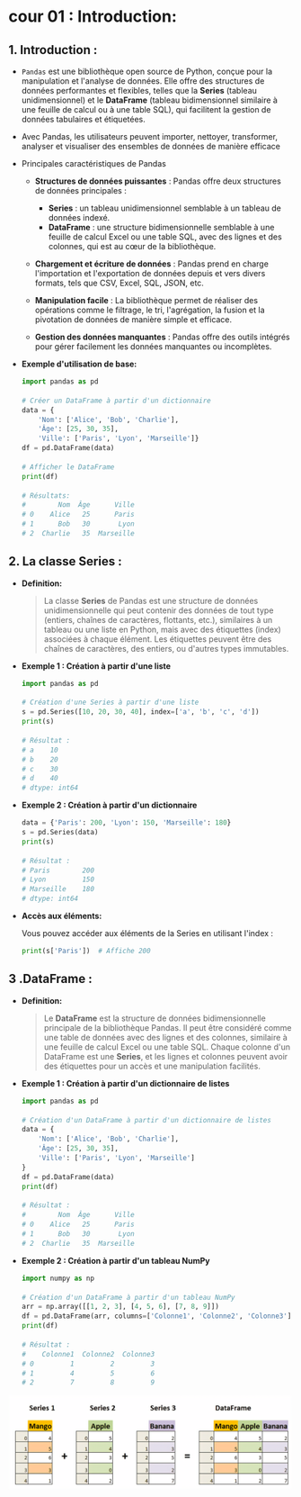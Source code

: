 # cour 01 : **Introduction:**

## 1. **Introduction :**

-   `Pandas` est une bibliothèque open source de Python, conçue pour la manipulation et l'analyse de données. Elle offre des structures de données performantes et flexibles, telles que la **Series** (tableau unidimensionnel) et le **DataFrame** (tableau bidimensionnel similaire à une feuille de calcul ou à une table SQL), qui facilitent la gestion de données tabulaires et étiquetées.

-   Avec Pandas, les utilisateurs peuvent importer, nettoyer, transformer, analyser et visualiser des ensembles de données de manière efficace

-   Principales caractéristiques de Pandas

    -   **Structures de données puissantes** : Pandas offre deux structures de données principales :

        -   **Series** : un tableau unidimensionnel semblable à un tableau de données indexé.
        -   **DataFrame** : une structure bidimensionnelle semblable à une feuille de calcul Excel ou une table SQL, avec des lignes et des colonnes, qui est au cœur de la bibliothèque.

    -   **Chargement et écriture de données** : Pandas prend en charge l'importation et l'exportation de données depuis et vers divers formats, tels que CSV, Excel, SQL, JSON, etc.

    -   **Manipulation facile** : La bibliothèque permet de réaliser des opérations comme le filtrage, le tri, l'agrégation, la fusion et la pivotation de données de manière simple et efficace.

    -   **Gestion des données manquantes** : Pandas offre des outils intégrés pour gérer facilement les données manquantes ou incomplètes.

-   **Exemple d'utilisation de base:**

    ```python
    import pandas as pd

    # Créer un DataFrame à partir d'un dictionnaire
    data = {
        'Nom': ['Alice', 'Bob', 'Charlie'],
        'Âge': [25, 30, 35],
        'Ville': ['Paris', 'Lyon', 'Marseille']}
    df = pd.DataFrame(data)

    # Afficher le DataFrame
    print(df)

    # Résultats:
    #        Nom  Âge      Ville
    # 0    Alice   25      Paris
    # 1      Bob   30       Lyon
    # 2  Charlie   35  Marseille
    ```

## 2. La classe **Series** :

-   **Definition:**

    > La classe **Series** de Pandas est une structure de données unidimensionnelle qui peut contenir des données de tout type (entiers, chaînes de caractères, flottants, etc.), similaires à un tableau ou une liste en Python, mais avec des étiquettes (index) associées à chaque élément. Les étiquettes peuvent être des chaînes de caractères, des entiers, ou d'autres types immutables.

-   **Exemple 1 : Création à partir d'une liste**

    ```python
    import pandas as pd

    # Création d'une Series à partir d'une liste
    s = pd.Series([10, 20, 30, 40], index=['a', 'b', 'c', 'd'])
    print(s)

    # Résultat :
    # a    10
    # b    20
    # c    30
    # d    40
    # dtype: int64
    ```

-   **Exemple 2 : Création à partir d'un dictionnaire**

    ```python
    data = {'Paris': 200, 'Lyon': 150, 'Marseille': 180}
    s = pd.Series(data)
    print(s)

    # Résultat :
    # Paris        200
    # Lyon         150
    # Marseille    180
    # dtype: int64
    ```

-   **Accès aux éléments:**

    Vous pouvez accéder aux éléments de la Series en utilisant l'index :

    ```python
    print(s['Paris'])  # Affiche 200
    ```

## 3 .**DataFrame :**

-   **Definition:**

    > Le **DataFrame** est la structure de données bidimensionnelle principale de la bibliothèque Pandas. Il peut être considéré comme une table de données avec des lignes et des colonnes, similaire à une feuille de calcul Excel ou une table SQL. Chaque colonne d'un DataFrame est une **Series**, et les lignes et colonnes peuvent avoir des étiquettes pour un accès et une manipulation facilités.

-   **Exemple 1 : Création à partir d'un dictionnaire de listes**

    ```python
    import pandas as pd

    # Création d'un DataFrame à partir d'un dictionnaire de listes
    data = {
        'Nom': ['Alice', 'Bob', 'Charlie'],
        'Âge': [25, 30, 35],
        'Ville': ['Paris', 'Lyon', 'Marseille']
    }
    df = pd.DataFrame(data)
    print(df)

    # Résultat :
    #        Nom  Âge      Ville
    # 0    Alice   25      Paris
    # 1      Bob   30       Lyon
    # 2  Charlie   35  Marseille
    ```

-   **Exemple 2 : Création à partir d'un tableau NumPy**

    ```python
    import numpy as np

    # Création d'un DataFrame à partir d'un tableau NumPy
    arr = np.array([[1, 2, 3], [4, 5, 6], [7, 8, 9]])
    df = pd.DataFrame(arr, columns=['Colonne1', 'Colonne2', 'Colonne3'])
    print(df)

    # Résultat :
    #    Colonne1  Colonne2  Colonne3
    # 0         1         2         3
    # 1         4         5         6
    # 2         7         8         9
    ```

![alt text](image.png)
